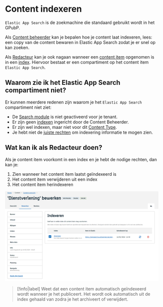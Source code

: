 # Content indexeren

`Elastic App Search` is de zoekmachine die standaard gebruikt wordt in het GPubP.

Als [Content beheerder](/redactie/content/toegang-content-beheerder) kan je bepalen hoe je content laat indexeren, lees: een copy van de content bewaren in Elastic App Search zodat je er snel op kan zoeken.

Als [Redacteur](/redactie/content/toegang-redacteur) kan je ook nagaan wanneer een [content item](/common/content/concept-ci) opgenomen is in een [index](/redactie/content/inrichten-search-indexvsengine). 
Hiervoor bestaat er een compartiment op het content item `Elastic App Search`.

## Waarom zie ik het Elastic App Search compartiment niet?

Er kunnen meerdere redenen zijn waarom je het `Elastic App Search` compartiment niet ziet:

* De [Search module](/modules/content/modules/module-search) is niet geactiveerd voor je tenant.
* Er zijn geen [indexen](/redactie/content/inrichten-search-beheren) ingericht door de Content Beheerder.
* Er zijn wel indexen, maar niet voor dit [Content Type](/common/content/concept-ct).
* Je hebt niet de [juiste rechten](/redactie/content/inrichten-search-beheren?id=rechten) om indexering informatie te mogen zien.

## Wat kan ik als Redacteur doen?

Als je content item voorkomt in een index en je hebt de nodige rechten, dan kan je:

1. Zien wanneer het content item laatst geïndexeerd is
2. Het content item verwijderen uit een index
3. Het content item herindexeren

![Indexeren van een content item](../assets/search-content-include.png "Indexeren van een content item")

> [!info|label]
> Weet dat een content item automatisch geïndexeerd wordt wanneer je het publiceert. Het wordt ook automatisch uit de index gehaald van zodra je het archiveert of verwijdert.
